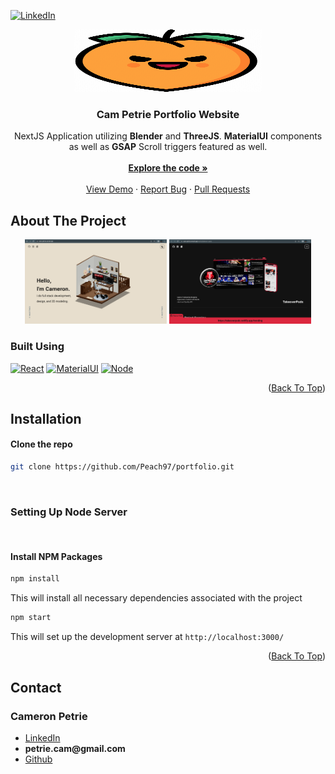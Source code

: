 <div id="top"></div>

[![LinkedIn][linkedin-shield]][linkedin-url]
<br />

<div align="center">
    <img src="public/favicon.png" height="100" width="300"/>

  </div>
<h3 align="center">Cam Petrie Portfolio Website</h3>
<p align="center">NextJS Application utilizing <b>Blender</b> and <b>ThreeJS</b>. <b>MaterialUI</b> components as well as <b>GSAP</b> Scroll triggers featured as well. 
<br />
<br />
    <a href="https://github.com/Peach97/portfolioportfolio"><strong>Explore the code »</strong></a>
    <br />
    <br />
    <a href="https://github.com/Peach97/portfolio">View Demo</a>
    ·
    <a href="https://github.com/Peach97/portfolio/issues">Report Bug</a>
    ·
    <a href="https://github.com/Peach97/portfolio/pulls">Pull Requests</a>
      </p>
</div>

## About The Project

<div align="center">
<img  width="45%" alt="Screen Shot 2022-07-23 at 12 25 03 AM" src="public/images/portfolio-homepage.png">
<img  width="45%" alt="Screen Shot 2022-07-23 at 12 27 16 AM" src="public/images/portfolio-works.png">
</div>

### Built Using

[![React][react.js]][react-url]
[![MaterialUI][materialui.com]][materialui-url]
[![Node][node.js]][node-url]

<p align="right">(<a href="#top">Back To Top</a>)</p>

## Installation

#### Clone the repo

```sh
git clone https://github.com/Peach97/portfolio.git
```

  <br />
   
  ### Setting Up Node Server
  
  <br />
  
  #### Install NPM Packages
  
  ```sh
  npm install
  ````
  
  This will install all necessary dependencies associated with the project
  
  ```sh
  npm start
  ```
  
  This will set up the development server at `http://localhost:3000/`
  
  <p align="right">(<a href="#top">Back To Top</a>)</p>

## Contact

### Cameron Petrie

  <ul>
  <li> <a href="https://www.linkedin.com/in/cameron-petrie-4b00aa148/">LinkedIn</a></li>
  <li><b>petrie.cam@gmail.com</b></li>
  <li><a href="https://github.com/Peach97/">Github</a></li>
  </ul>

[linkedin-shield]: https://img.shields.io/badge/-LinkedIn-black.svg?style=for-the-badge&logo=linkedin&colorB=555
[linkedin-url]: linkedin.com/in/cameron-petrie-4b00aa148
[product-screenshot]: <img width="1440" alt="Screen Shot 2022-07-23 at 12 25 03 AM" src="https://user-images.githubusercontent.com/90569344/180590475-21e04f38-7432-4656-a55a-b641837ae3e5.png">
[react.js]: https://img.shields.io/badge/React-20232A?style=for-the-badge&logo=react&logoColor=61DAFB
[react-url]: https://reactjs.org/
[materialui.com]: https://img.shields.io/badge/MaterialUI-003060?style=for-the-badge&logo=MUI&logoColor=007FFF
[materialui-url]: https://mui.com/
[node.js]: https://img.shields.io/badge/Node.js-339933?style=for-the-badge&logo=Node.js&logoColor=FFFFFF
[node-url]: https://nodejs.org/en/
